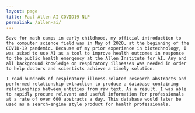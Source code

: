 ```yaml
---
layout: page
title: Paul Allen AI COVID19 NLP
permalink: /allen-ai/
---
```


	Save for math camps in early childhood, my official introduction to the computer science field was in May of 2020, at the beginning of the COVID-19 pandemic. Because of my prior experience in biotechnology, I was asked to use AI as a tool to improve health outcomes in response to the public health emergency at the Allen Institute for AI. Any and all background knowledge on respiratory illnesses was needed in order to help doctors and scientists achieve a timely solution.
 
	I read hundreds of respiratory illness-related research abstracts and performed relationship extraction to produce a database containing relationships between entities from raw text. As a result, I was able to rapidly procure relevant and useful information for professionals at a rate of over 600 abstracts a day. This database would later be used as a search-engine style product for health professionals.

